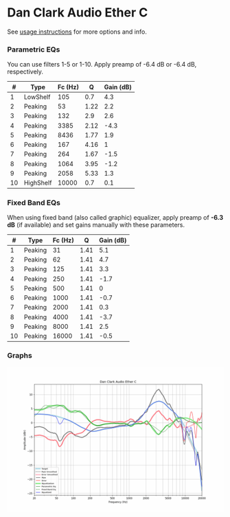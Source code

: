# Dan Clark Audio Ether C
See [usage instructions](https://github.com/jaakkopasanen/AutoEq#usage) for more options and info.

### Parametric EQs
You can use filters 1-5 or 1-10. Apply preamp of -6.4 dB or -6.4 dB, respectively.

|   # | Type      |   Fc (Hz) |    Q |   Gain (dB) |
|-----|-----------|-----------|------|-------------|
|   1 | LowShelf  |       105 | 0.7  |         4.3 |
|   2 | Peaking   |        53 | 1.22 |         2.2 |
|   3 | Peaking   |       132 | 2.9  |         2.6 |
|   4 | Peaking   |      3385 | 2.12 |        -4.3 |
|   5 | Peaking   |      8436 | 1.77 |         1.9 |
|   6 | Peaking   |       167 | 4.16 |         1   |
|   7 | Peaking   |       264 | 1.67 |        -1.5 |
|   8 | Peaking   |      1064 | 3.95 |        -1.2 |
|   9 | Peaking   |      2058 | 5.33 |         1.3 |
|  10 | HighShelf |     10000 | 0.7  |         0.1 |

### Fixed Band EQs
When using fixed band (also called graphic) equalizer, apply preamp of **-6.3 dB** (if available) and set gains manually with these parameters.

|   # | Type    |   Fc (Hz) |    Q |   Gain (dB) |
|-----|---------|-----------|------|-------------|
|   1 | Peaking |        31 | 1.41 |         5.1 |
|   2 | Peaking |        62 | 1.41 |         4.7 |
|   3 | Peaking |       125 | 1.41 |         3.3 |
|   4 | Peaking |       250 | 1.41 |        -1.7 |
|   5 | Peaking |       500 | 1.41 |         0   |
|   6 | Peaking |      1000 | 1.41 |        -0.7 |
|   7 | Peaking |      2000 | 1.41 |         0.3 |
|   8 | Peaking |      4000 | 1.41 |        -3.7 |
|   9 | Peaking |      8000 | 1.41 |         2.5 |
|  10 | Peaking |     16000 | 1.41 |        -0.5 |

### Graphs
![](./Dan%20Clark%20Audio%20Ether%20C.png)
